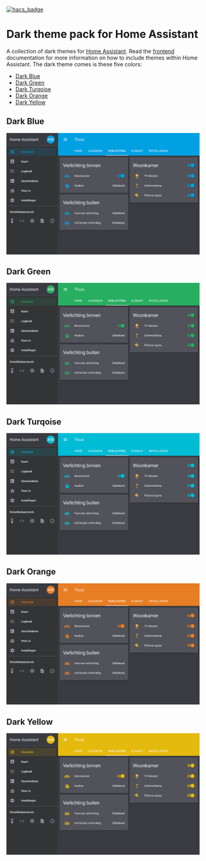 [![hacs_badge](https://img.shields.io/badge/HACS-Default-orange.svg)](https://github.com/custom-components/hacs)

# Dark theme pack for Home Assistant
A collection of dark themes for [Home Assistant](https://www.home-assistant.io/). Read the [frontend](https://www.home-assistant.io/components/frontend/) documentation for more information on how to include themes within Home Assistant. The dark theme comes is these five colors:

* [Dark Blue](#dark-blue)
* [Dark Green](#dark-green)
* [Dark Turqoise](#dark-turqoise)
* [Dark Orange](#dark-orange)
* [Dark Yellow](#dark-yellow)

## Dark Blue
![alt text](https://raw.githubusercontent.com/awolkers/home-assistant-themes/master/examples/dark_blue.png)

## Dark Green
![alt text](https://raw.githubusercontent.com/awolkers/home-assistant-themes/master/examples/dark_green.png)

## Dark Turqoise
![alt text](https://raw.githubusercontent.com/awolkers/home-assistant-themes/master/examples/dark_turqoise.png)

## Dark Orange
![alt text](https://raw.githubusercontent.com/awolkers/home-assistant-themes/master/examples/dark_orange.png)

## Dark Yellow
![alt text](https://raw.githubusercontent.com/awolkers/home-assistant-themes/master/examples/dark_yellow.png)
